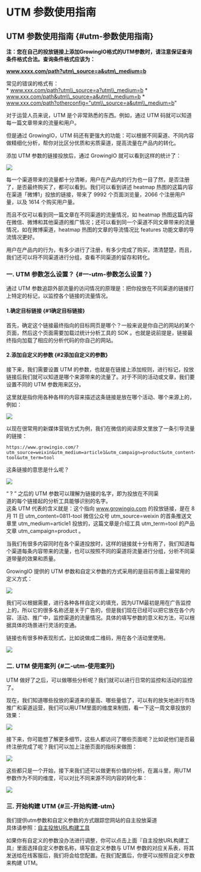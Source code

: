 # UTM 参数使用指南

## UTM 参数使用指南 {#utm-参数使用指南}

**注：您在自己的投放链接上添加GrowingIO格式的UTM参数时，请注意保证查询条件格式合法。查询条件格式应该为：**

**www.xxxx.com/path?utm\_source=a&utm\_medium=b**

常见的错误的格式有：  
\* www.xxx.com/path?utm\\_source=a?utm\\_medium=b \* www.xxx.com/path&utm\\_source=a&utm\\_medium=b \* www.xxx.com/path?otherconfig="utm\\_source=a&utm\\_medium=b"

对于运营人员来说，UTM 是个非常熟悉的东西。例如，通过 UTM 码就可以知道每一篇文章带来的流量和用户。

但是通过 GrowingIO，UTM 码还有更强大的功能：可以根据不同渠道、不同内容做精细化分析，帮你对比区分优质和劣质渠道，提高流量在产品内的转化。

添加 UTM 参数的链接投放后，通过 GrowingIO 就可以看到这样的统计了：

![](https://docs.growingio.com/.gitbook/assets/utm1.jpeg)

每一个渠道带来的流量都十分清晰，用户在产品内的行为也一目了然，是否注册了，是否最终购买了，都可以看到。我们可以看到讲述 heatmap 热图的这篇内容在渠道「微博1」投放的链接，带来了 9992 个页面浏览量，2066 个注册用户量，以及 1614 个购买用户量。

而且不仅可以看到同一篇文章在不同渠道的流量情况，如 heatmap 热图这篇内容在微信、微博和其他渠道的推广情况；还可以看到同一个渠道不同文章带来的流量情况，如在微博渠道，heatmap 热图的文章的导流情况比 features 功能文章的导流情况更好。

用户在产品内的行为，有多少进行了注册，有多少完成了购买，清清楚楚，而且，我们还可以将不同渠道进行分组，查看不同渠道的留存和转化。

### 一. UTM 参数怎么设置？ {#一-utm-参数怎么设置？}

通过 UTM 参数追踪外部流量的访问情况的原理是：把你投放在不同渠道的链接打上特定的标记，以监控各个链接的流量情况。

#### 1.确定目标链接 {#1确定目标链接}

首先，确定这个链接最终指向的目标网页是哪个？一般来说是你自己的网站的某个页面，然后这个页面需要加载过统计分析工具的 SDK 。也就是说前提是，链接最终指向加载了相应的分析代码的你自己的网站。

#### 2.添加自定义的参数 {#2添加自定义的参数}

接下来，我们需要设置 UTM 的参数，也就是在链接上添加规则，进行标记，投放链接后我们就可以知道是哪个来源带来的流量了。对于不同的活动或文章，我们要设置不同的 UTM 参数用来区分。

这里就是指你用各种各样的内容来描述这条链接是放在哪个活动、哪个来源上的，例如：

![](https://docs.growingio.com/.gitbook/assets/utm2.jpeg)

以现在很常用的新媒体营销方式为例，我们在微信的阅读原文里放了一条引导流量的链接：

```text
https://www.growingio.com/?utm_source=weixin&utm_medium=article1&utm_campaign=product&utm_content=0811-tool&utm_term=tool
```

这条链接的意思是什么呢？

![](https://docs.growingio.com/.gitbook/assets/utm3.jpeg)

“ ? ” 之后的 UTM 参数可以理解为链接的名字，即为投放在不同渠  
道的每个链接起的分析工具能够识别的名字。  
这条 UTM 代表的含义就是：这个指向 www.growingio.com 的投放链接，是在 8 月 11 日 utm\_content=0811-tool 微信公众号 utm\_source=weixin 的首条推送文章里 utm\_medium=article1 投放的，这篇文章是介绍工具 utm\_term=tool 的产品文章 utm\_campaign=product 。

当我们有很多内容同时在各个渠道投放时，这样的链接就十分有用了，我们知道每个渠道每条内容带来的流量，也可以按照不同的渠道将流量进行分组，分析不同渠道带量的效果和质量。

GrowingIO 提供的 UTM 参数和自定义参数的方式采用的是目前市面上最常用的定义方式：

![](https://docs.growingio.com/.gitbook/assets/utm4.jpeg)

我们可以根据需要，进行各种各样自定义的填充，因为UTM最初是用在广告监控上的，所以它的很多名称还是关于广告的，但是我们现在已经可以把它放在各个内容、活动、推广中，监控渠道的流量情况。具体的填写参数的意义和方法，可以根据具体的场景进行灵活的变通。

链接也有很多种表现形式，比如说做成二维码，用在各个活动里使用。

![](https://docs.growingio.com/.gitbook/assets/utm5.jpeg)

### 二. UTM 使用案列 {#二-utm-使用案列}

UTM 做好了之后，可以做哪些分析呢？我们就可以进行日常的监控和活动的监控了。

现在，我们知道哪些投放的渠道来的量高、哪些量低了，可以有的放矢地进行市场推广和渠道运营，我们可以用UTM里面的维度来制图，看一下这一周文章投放的效果：

![](https://docs.growingio.com/.gitbook/assets/utm8.jpeg)

接下来，你可能想了解更多细节，这些人都访问了哪些页面呢？比如说他们是否最终注册完成了呢？我们可以加上注册页面的指标来做图：

![](https://docs.growingio.com/.gitbook/assets/utm9.jpeg)

这些都只是一个开始，接下来我们还可以做更有价值的分析，在漏斗里，用UTM参数作为不同的维度，可以对比不同来源不同内容的转化率：

![](https://docs.growingio.com/.gitbook/assets/utm10.jpeg)

### 三. 开始构建 UTM {#三-开始构建-utm}

我们提供utm参数和自定义参数的方式跟踪您网站的自主投放渠道  
具体请参照：[自主投放URL构建工具](https://assets.growingio.com/help/doc/%E8%AF%A5%E6%96%87%E6%A1%A3%E7%94%A8%E6%9D%A5%E7%94%9F%E6%88%90%E6%8A%95%E6%94%BEURL_V2.0.xlsm)

如果你有自定义的参数没办法进行调整，你可以点击上面『自主投放URL构建工具』里面选择自定义参数名称，填写自定义参数与 UTM 参数的对应关系表，将其发送给在线客服后，我们将会给您配置。在我们配置后，你便可以按照自定义参数来构建 UTM。

